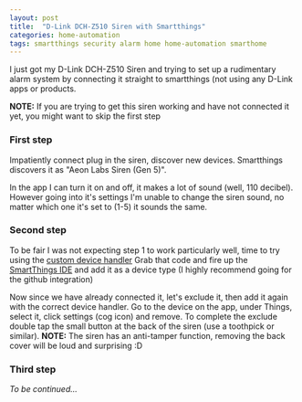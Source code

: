 ```yaml
---
layout: post
title:  "D-Link DCH-Z510 Siren with Smartthings"
categories: home-automation
tags: smartthings security alarm home home-automation smarthome 
---
```

I just got my D-Link DCH-Z510 Siren and trying to set up a rudimentary alarm system by connecting it straight to smartthings (not using any D-Link apps or products.

**NOTE:** If you are trying to get this siren working and have not connected it yet, you might want to skip the first step

### First step
Impatiently connect plug in the siren, discover new devices. Smartthings discovers it as "Aeon Labs Siren (Gen 5)".

In the app I can turn it on and off, it makes a lot of sound (well, 110 decibel). 
However going into it's settings I'm unable to change the siren sound, no matter which one it's set to (1-5) it sounds the same.

### Second step
To be fair I was not expecting step 1 to work particularly well, time to try using the [custom device handler](https://github.com/fuzzysb/SmartThings/blob/master/devicetypes/fuzzysb/dlink-dch-z510.src/dlink-dch-z510.groovy)
Grab that code and fire up the [SmartThings IDE](https://graph.api.smartthings.com) and add it as a device type (I highly recommend going for the github integration)

Now since we have already connected it, let's exclude it, then add it again with the correct device handler.
Go to the device on the app, under Things, select it, click settings (cog icon) and remove. To complete the exclude double tap the small button at the back of the siren (use a toothpick or similar).
**NOTE:** The siren has an anti-tamper function, removing the back cover will be loud and surprising :D

### Third step
*To be continued...*

